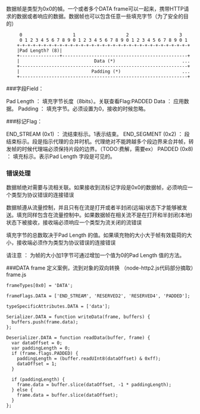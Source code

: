 数据帧是类型为0x0的幀。一个或者多个DATA frame可以一起来，携带HTTP请求的数据或者响应的数据。数据帧也可以包含任意一些填充字节（为了安全的目的）

```
     0                   1                   2                   3
     0 1 2 3 4 5 6 7 8 9 0 1 2 3 4 5 6 7 8 9 0 1 2 3 4 5 6 7 8 9 0 1
    +-+-+-+-+-+-+-+-+-+-+-+-+-+-+-+-+-+-+-+-+-+-+-+-+-+-+-+-+-+-+-+-+
    |Pad Length? (8)|
    +---------------+-----------------------------------------------+
    |                            Data (*)                         ...
    +---------------------------------------------------------------+
    |                           Padding (*)                       ...
    +---------------------------------------------------------------+
```

###字段Field：

Pad Length ： 填充字节长度（8bits）。关联查看Flag:PADDED
Data ： 应用数据。
Padding ： 填充字节。必须设置为0，接收的时候忽略。

###标记Flag：

END_STREAM (0x1) ： 流结束标示。1表示结束。
END_SEGMENT (0x2) ： 段结束标示。段是指示代理的合并时机。代理绝对不能跨越多个段边界来合并帧，转发帧的时候代理端必须保持片段的边界。（TODO:费解，需要ex）
PADDED (0x8) ： 填充标示。表示Pad Length 字段是可见的。

### 错误处理
数据帧绝对需要与流相关联。如果接收到流标记字段是0x0的数据帧，必须响应一个类型为协议错误的连接错误

数据帧遵从流量控制，并且只有在流是打开或者半封闭(远端)状态下才能够被发送。填充同样包含在流量控制中。如果数据帧在相关流不是在打开和半封闭(本地)状态下被接收，接收端必须响应一个类型为流关闭的流错误

填充字节的总数取决于Pad Length 的值。如果填充物的大小大于帧有效载荷的大小，接收端必须作为类型为协议错误的连接错误

请注意 ： 为帧的大小加1字节可通过增加一个值为0的Pad Length 值的方法。

###DATA frame 定义案例，流到对象的双向转换
（node-http2.js代码部分摘取）frame.js 

    frameTypes[0x0] = 'DATA';
    
    frameFlags.DATA = ['END_STREAM', 'RESERVED2', 'RESERVED4', 'PADDED'];
    
    typeSpecificAttributes.DATA = ['data'];
    
    Serializer.DATA = function writeData(frame, buffers) {
      buffers.push(frame.data);
    };
    
    Deserializer.DATA = function readData(buffer, frame) {
      var dataOffset = 0;
      var paddingLength = 0;
      if (frame.flags.PADDED) {
        paddingLength = (buffer.readUInt8(dataOffset) & 0xff);
        dataOffset = 1;
      }
    
      if (paddingLength) {
        frame.data = buffer.slice(dataOffset, -1 * paddingLength);
      } else {
        frame.data = buffer.slice(dataOffset);
      }
    };
